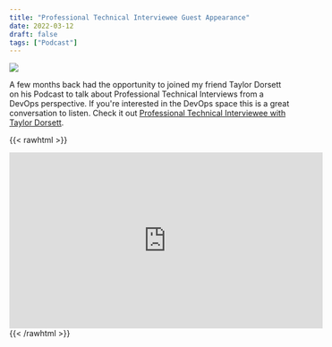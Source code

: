 ```yaml
---
title: "Professional Technical Interviewee Guest Appearance"
date: 2022-03-12
draft: false
tags: ["Podcast"]
---
```


![](http://www.kjfwi.org/index/wp-content/uploads/2020/09/DG-circle-logo-copy-297x300.jpg)

A few months back had the opportunity to joined my friend Taylor Dorsett on his Podcast to talk about Professional Technical Interviews from a DevOps perspective. If you're interested in the DevOps space this is a great conversation to listen. Check it out [Professional Technical Interviewee with Taylor Dorsett](https://youtu.be/t7QUvYqGS8s).

{{< rawhtml >}}
<iframe width="560" height="315" src="https://www.youtube.com/embed/t7QUvYqGS8s" title="YouTube video player" frameborder="0" allow="accelerometer; autoplay; clipboard-write; encrypted-media; gyroscope; picture-in-picture" allowfullscreen></iframe>
{{< /rawhtml >}}

